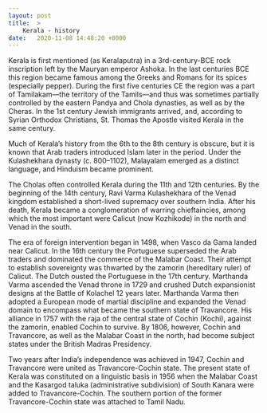 ```yaml
---
layout: post
title:  >
    Kerala - history
date:   2020-11-08 14:48:20 +0000
---
```



Kerala is first mentioned (as Keralaputra) in a 3rd-century-BCE rock inscription left by the Mauryan emperor Ashoka. In the last centuries BCE this region became famous among the Greeks and Romans for its spices (especially pepper). During the first five centuries CE the region was a part of Tamilakam—the territory of the Tamils—and thus was sometimes partially controlled by the eastern Pandya and Chola dynasties, as well as by the Cheras. In the 1st century Jewish immigrants arrived, and, according to Syrian Orthodox Christians, St. Thomas the Apostle visited Kerala in the same century.  

Much of Kerala’s history from the 6th to the 8th century is obscure, but it is known that Arab traders introduced Islam later in the period. Under the Kulashekhara dynasty (c. 800–1102), Malayalam emerged as a distinct language, and Hinduism became prominent.   

The Cholas often controlled Kerala during the 11th and 12th centuries. By the beginning of the 14th century, Ravi Varma Kulashekhara of the Venad kingdom established a short-lived supremacy over southern India. After his death, Kerala became a conglomeration of warring chieftaincies, among which the most important were Calicut (now Kozhikode) in the north and Venad in the south.  

The era of foreign intervention began in 1498, when Vasco da Gama landed near Calicut. In the 16th century the Portuguese superseded the Arab traders and dominated the commerce of the Malabar Coast. Their attempt to establish sovereignty was thwarted by the zamorin (hereditary ruler) of Calicut. The Dutch ousted the Portuguese in the 17th century. Marthanda Varma ascended the Venad throne in 1729 and crushed Dutch expansionist designs at the Battle of Kolachel 12 years later. Marthanda Varma then adopted a European mode of martial discipline and expanded the Venad domain to encompass what became the southern state of Travancore. His alliance in 1757 with the raja of the central state of Cochin (Kochi), against the zamorin, enabled Cochin to survive. By 1806, however, Cochin and Travancore, as well as the Malabar Coast in the north, had become subject states under the British Madras Presidency.  

Two years after India’s independence was achieved in 1947, Cochin and Travancore were united as Travancore-Cochin state. The present state of Kerala was constituted on a linguistic basis in 1956 when the Malabar Coast and the Kasargod taluka (administrative subdivision) of South Kanara were added to Travancore-Cochin. The southern portion of the former Travancore-Cochin state was attached to Tamil Nadu.  

<!-- [ytb _vQM12KHLrk] -->